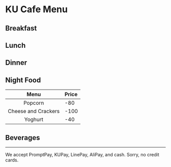 # KU Cafe Menu


## Breakfast




## Lunch 
    

## Dinner


## Night Food
| Menu| Price |
|  :---:         |   :---    | 
| Popcorn | -80 | 
| Cheese and Crackers | -100 |
| Yoghurt | -40 |

## Beverages



---

We accept PromptPay, KUPay, LinePay, AliPay, and cash. Sorry, no credit cards.
